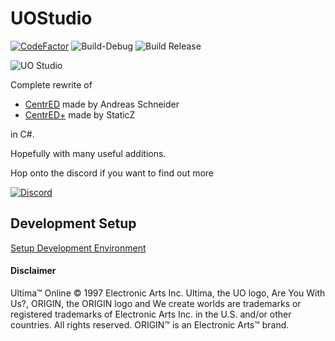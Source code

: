 # UOStudio

[![CodeFactor](https://www.codefactor.io/repository/github/deccer/uostudio/badge)](https://www.codefactor.io/repository/github/deccer/ncentred)
![Build-Debug](https://github.com/deccer/UOStudio/workflows/Build-Debug/badge.svg)
![Build Release](https://github.com/deccer/UOStudio/workflows/Build%20Release/badge.svg)

![UO Studio](https://github.com/deccer/UOStudio/blob/main/assets/client/splashscreen.png?raw=true)

Complete rewrite of

- [CentrED](https://redmine.aksdb.de/projects/centred/wiki/CentrED) made by Andreas Schneider
- [CentrED+](https://uo.wzk.cz/centred-plus/) made by StaticZ

in C#.

Hopefully with many useful additions.

Hop onto the discord if you want to find out more

[![Discord](https://github.com/deccer/UOStudio/blob/develop/assets/github/discord.png?raw=true)](https://discord.gg/tYeZh3f)

## Development Setup

[Setup Development Environment](https://deccer.github.io/UOStudio/)

#### Disclaimer

Ultima™ Online © 1997 Electronic Arts Inc. Ultima, the UO logo, Are You With Us?, ORIGIN, the ORIGIN logo and We create worlds are trademarks or registered trademarks of Electronic Arts Inc. in the U.S. and/or other countries. All rights reserved. ORIGIN™ is an Electronic Arts™ brand.
